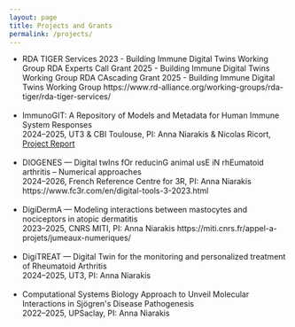 ```yaml
---
layout: page
title: Projects and Grants
permalink: /projects/
---
```


<ul>
  <li>
RDA TIGER Services 2023 - Building Immune Digital Twins Working Group
RDA Experts Call Grant 2025 - Building Immune Digital Twins Working Group
RDA CAscading Grant 2025 - Building Immune Digital Twins Working Group
https://www.rd-alliance.org/working-groups/rda-tiger/rda-tiger-services/
  </li>
  <br>  
  <li>
    ImmunoGIT: A Repository of Models and Metadata for Human Immune System Responses<br>2024–2025, UT3 & CBI Toulouse, PI: Anna Niarakis & Nicolas Ricort, <a href="/files/ImmunoGit_Project_Report.pdf" target="_blank">Project Report</a>
  </li>
  <br>
  <li>
    DIOGENES — Digital twIns fOr reducinG animal usE iN rhEumatoid arthritis – Numerical approaches<br>2024–2026, French Reference Centre for 3R, PI: Anna Niarakis 
https://www.fc3r.com/en/digital-tools-3-2023.html
  </li>
  <br>
  <li>
    DigiDermA — Modeling interactions between mastocytes and nociceptors in atopic dermatitis<br>2023–2025, CNRS MITI, PI: Anna Niarakis
https://miti.cnrs.fr/appel-a-projets/jumeaux-numeriques/
  </li>
  <br>
  <li>
    DigiTREAT — Digital Twin for the monitoring and personalized treatment of Rheumatoid Arthritis<br>2024–2025, UT3, 
    PI: Anna Niarakis
  </li>
  <br>
  <li>
    Computational Systems Biology Approach to Unveil Molecular Interactions in Sjögren's Disease Pathogenesis<br>2022–2025, UPSaclay, PI: Anna Niarakis
  </li>
</ul>
